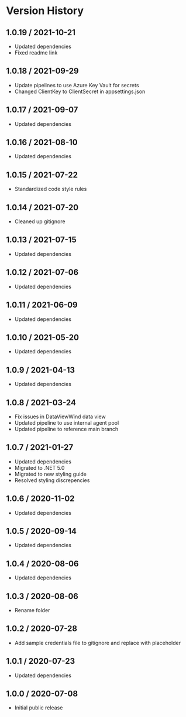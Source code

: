 # Version History

## 1.0.19 / 2021-10-21

- Updated dependencies
- Fixed readme link

## 1.0.18 / 2021-09-29

- Update pipelines to use Azure Key Vault for secrets
- Changed ClientKey to ClientSecret in appsettings.json

## 1.0.17 / 2021-09-07

- Updated dependencies

## 1.0.16 / 2021-08-10

- Updated dependencies

## 1.0.15 / 2021-07-22

- Standardized code style rules

## 1.0.14 / 2021-07-20

- Cleaned up gitignore

## 1.0.13 / 2021-07-15

- Updated dependencies

## 1.0.12 / 2021-07-06

- Updated dependencies

## 1.0.11 / 2021-06-09

- Updated dependencies

## 1.0.10 / 2021-05-20

- Updated dependencies

## 1.0.9 / 2021-04-13

- Updated dependencies

## 1.0.8 / 2021-03-24

- Fix issues in DataViewWind data view
- Updated pipeline to use internal agent pool
- Updated pipeline to reference main branch

## 1.0.7 / 2021-01-27

- Updated dependencies
- Migrated to .NET 5.0
- Migrated to new styling guide
- Resolved styling discrepencies

## 1.0.6 / 2020-11-02

- Updated dependencies

## 1.0.5 / 2020-09-14

- Updated dependencies

## 1.0.4 / 2020-08-06

- Updated dependencies

## 1.0.3 / 2020-08-06

- Rename folder

## 1.0.2 / 2020-07-28

- Add sample credentials file to gitignore and replace with placeholder

## 1.0.1 / 2020-07-23

- Updated dependencies

## 1.0.0 / 2020-07-08

- Initial public release
